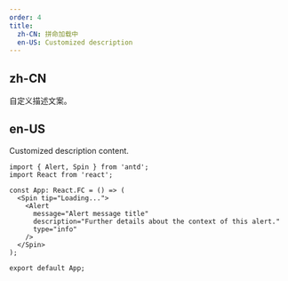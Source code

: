 ```yaml
---
order: 4
title:
  zh-CN: 拼命加载中
  en-US: Customized description
---
```


## zh-CN

自定义描述文案。

## en-US

Customized description content.

```tsx
import { Alert, Spin } from 'antd';
import React from 'react';

const App: React.FC = () => (
  <Spin tip="Loading...">
    <Alert
      message="Alert message title"
      description="Further details about the context of this alert."
      type="info"
    />
  </Spin>
);

export default App;
```
